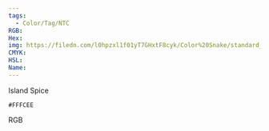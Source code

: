 ```yaml
---
tags:
  - Color/Tag/NTC
RGB:
Hex:
img: https://filedn.com/l0hpzxl1f01yT7GHxtF8cyk/Color%20Snake/standard_csv_to_svg/FFFCEE.svg
CMYK:
HSL:
Name:
---
```

Island Spice
```palette
#FFFCEE
```
RGB
